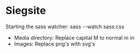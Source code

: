 # Siegsite

Starting the sass watcher: sass --watch sass:css

- Media directory: Replace capital M to normal m in
- Images: Replace png's with svg's
